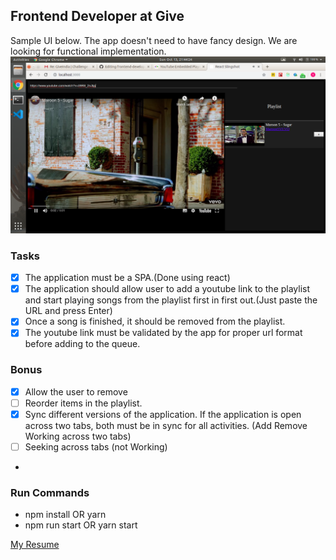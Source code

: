 ## Frontend Developer at Give

Sample UI below. The app doesn't need to have fancy design. We are looking for functional implementation.
![Implemented UI](screenshot/scrshot.png)

### Tasks
- [x] The application must be a SPA.(Done using react)
- [x] The application should allow user to add a youtube link to the playlist and start playing songs from the playlist first in first out.(Just paste the URL and press Enter)
- [x] Once a song is finished, it should be removed from the playlist.
- [x] The youtube link must be validated by the app for proper url format before adding to the queue.

### Bonus

- [x] Allow the user to remove 
- [ ] Reorder items in the playlist.
- [x] Sync different versions of the application. If the application is open across two tabs, both must be in sync for all activities. (Add Remove Working across two tabs)
- [ ] Seeking across tabs (not Working)
-

### Run Commands
- npm install OR yarn
- npm run start OR yarn start

[My Resume](https://drive.google.com/file/d/1i45hPdBMWk6oUeTmkfflFWB_eMynLZjP/view?usp=sharing)

